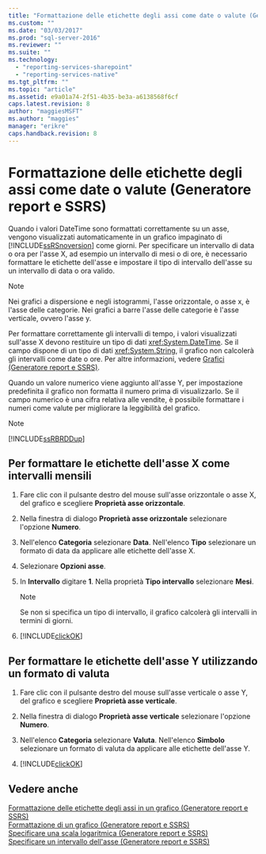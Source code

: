 ```yaml
---
title: "Formattazione delle etichette degli assi come date o valute (Generatore report e SSRS) | Microsoft Docs"
ms.custom: ""
ms.date: "03/03/2017"
ms.prod: "sql-server-2016"
ms.reviewer: ""
ms.suite: ""
ms.technology: 
  - "reporting-services-sharepoint"
  - "reporting-services-native"
ms.tgt_pltfrm: ""
ms.topic: "article"
ms.assetid: e9a01a74-2f51-4b35-be3a-a6138568f6cf
caps.latest.revision: 8
author: "maggiesMSFT"
ms.author: "maggies"
manager: "erikre"
caps.handback.revision: 8
---
```

# Formattazione delle etichette degli assi come date o valute (Generatore report e SSRS)
Quando i valori DateTime sono formattati correttamente su un asse, vengono visualizzati automaticamente in un grafico impaginato di [!INCLUDE[ssRSnoversion](../../includes/ssrsnoversion-md.md)] come giorni. Per specificare un intervallo di data o ora per l'asse X, ad esempio un intervallo di mesi o di ore, è necessario formattare le etichette dell'asse e impostare il tipo di intervallo dell'asse su un intervallo di data o ora valido.  
  
> [!NOTE]  
>  Nei grafici a dispersione e negli istogrammi, l'asse orizzontale, o asse x, è l'asse delle categorie. Nei grafici a barre l'asse delle categorie è l'asse verticale, ovvero l'asse y.  
  
 Per formattare correttamente gli intervalli di tempo, i valori visualizzati sull'asse X devono restituire un tipo di dati <xref:System.DateTime>. Se il campo dispone di un tipo di dati <xref:System.String>, il grafico non calcolerà gli intervalli come date o ore. Per altre informazioni, vedere [Grafici &#40;Generatore report e SSRS&#41;](../../reporting-services/report-design/charts-report-builder-and-ssrs.md).  
  
 Quando un valore numerico viene aggiunto all'asse Y, per impostazione predefinita il grafico non formatta il numero prima di visualizzarlo. Se il campo numerico è una cifra relativa alle vendite, è possibile formattare i numeri come valute per migliorare la leggibilità del grafico.  
  
> [!NOTE]  
>  [!INCLUDE[ssRBRDDup](../../includes/ssrbrddup-md.md)]  
  
## Per formattare le etichette dell'asse X come intervalli mensili  
  
1.  Fare clic con il pulsante destro del mouse sull'asse orizzontale o asse X, del grafico e scegliere **Proprietà asse orizzontale**.  
  
2.  Nella finestra di dialogo **Proprietà asse orizzontale** selezionare l'opzione **Numero**.  
  
3.  Nell'elenco **Categoria** selezionare **Data**. Nell'elenco **Tipo** selezionare un formato di data da applicare alle etichette dell'asse X.  
  
4.  Selezionare **Opzioni asse**.  
  
5.  In **Intervallo** digitare **1**. Nella proprietà **Tipo intervallo** selezionare **Mesi**.  
  
    > [!NOTE]  
    >  Se non si specifica un tipo di intervallo, il grafico calcolerà gli intervalli in termini di giorni.  
  
6.  [!INCLUDE[clickOK](../../includes/clickok-md.md)]  
  
## Per formattare le etichette dell'asse Y utilizzando un formato di valuta  
  
1.  Fare clic con il pulsante destro del mouse sull'asse verticale o asse Y, del grafico e scegliere **Proprietà asse verticale**.  
  
2.  Nella finestra di dialogo **Proprietà asse verticale** selezionare l'opzione **Numero**.  
  
3.  Nell'elenco **Categoria** selezionare **Valuta**. Nell'elenco **Simbolo** selezionare un formato di valuta da applicare alle etichette dell'asse Y.  
  
4.  [!INCLUDE[clickOK](../../includes/clickok-md.md)]  
  
## Vedere anche  
 [Formattazione delle etichette degli assi in un grafico &#40;Generatore report e SSRS&#41;](../../reporting-services/report-design/formatting-axis-labels-on-a-chart-report-builder-and-ssrs.md)   
 [Formattazione di un grafico &#40;Generatore report e SSRS&#41;](../../reporting-services/report-design/formatting-a-chart-report-builder-and-ssrs.md)   
 [Specificare una scala logaritmica &#40;Generatore report e SSRS&#41;](../../reporting-services/report-design/specify-a-logarithmic-scale-report-builder-and-ssrs.md)   
 [Specificare un intervallo dell'asse &#40;Generatore report e SSRS&#41;](../../reporting-services/report-design/specify-an-axis-interval-report-builder-and-ssrs.md)  
  
  